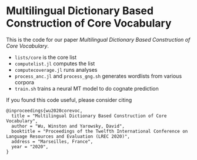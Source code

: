 # Multilingual Dictionary Based Construction of Core Vocabulary

This is the code for our paper *Multilingual Dictionary Based Construction of Core Vocabulary*.

- `lists/core` is the core list
- `computelist.jl` computes the list
- `computecoverage.jl` runs analyses
- `process_anc.jl` and `process_gng.sh` generates wordlists from various corpora
- `train.sh` trains a neural MT model to do cognate prediction

If you found this code useful, please consider citing

```
@inproceedings{wu2020corevoc,
  title = "Multilingual Dictionary Based Construction of Core Vocabulary",
  author = "Wu, Winston and Yarowsky, David",
  booktitle = "Proceedings of the Twelfth International Conference on Language Resources and Evaluation (LREC 2020)",
  address = "Marseilles, France",
  year = "2020",
}
```